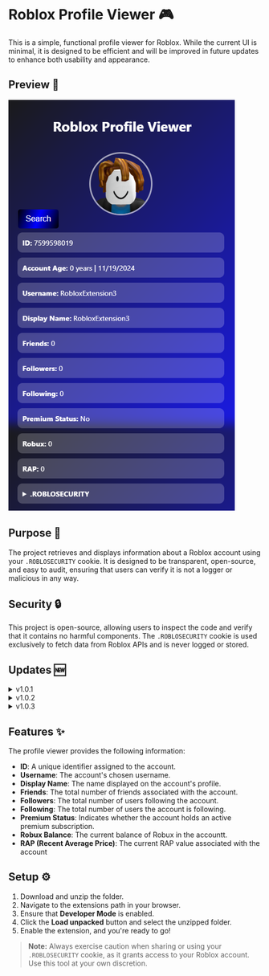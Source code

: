 # Roblox Profile Viewer 🎮

This is a simple, functional profile viewer for Roblox. While the current UI is minimal, it is designed to be efficient and will be improved in future updates to enhance both usability and appearance.

## Preview 📸

<img src="icons/image.png" alt="Preview image">

## Purpose 🎯

The project retrieves and displays information about a Roblox account using your `.ROBLOSECURITY` cookie. It is designed to be transparent, open-source, and easy to audit, ensuring that users can verify it is not a logger or malicious in any way.

## Security 🔒

This project is open-source, allowing users to inspect the code and verify that it contains no harmful components. The `.ROBLOSECURITY` cookie is used exclusively to fetch data from Roblox APIs and is never logged or stored.

## Updates 🆕

<details>
  <summary>v1.0.1</summary>
  <ul>
    <li>Fixed the user interface (UI).</li>
  </ul>
</details>

<details>
  <summary>v1.0.2</summary>
  <ul>
    <li>Updated the UI color scheme.</li>
    <li>Added RAP and following count features.</li>
  </ul>
</details>

<details>
  <summary>v1.0.3</summary>
  <ul>
    <li>Introduced a user search feature.</li>
  </ul>
</details>

## Features ✨

The profile viewer provides the following information:
- **ID**: A unique identifier assigned to the account.
- **Username**: The account's chosen username.
- **Display Name**: The name displayed on the account's profile.
- **Friends**: The total number of friends associated with the account.
- **Followers**: The total number of users following the account.
- **Following**: The total number of users the account is following.
- **Premium Status**: Indicates whether the account holds an active premium subscription.
- **Robux Balance**: The current balance of Robux in the accountt.
- **RAP (Recent Average Price)**: The current RAP value associated with the account

## Setup ⚙️

1. Download and unzip the folder.
2. Navigate to the extensions path in your browser.
3. Ensure that **Developer Mode** is enabled.
4. Click the **Load unpacked** button and select the unzipped folder.
5. Enable the extension, and you're ready to go!

> **Note:** Always exercise caution when sharing or using your `.ROBLOSECURITY` cookie, as it grants access to your Roblox account. Use this tool at your own discretion.
